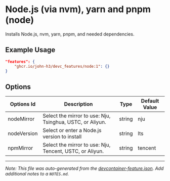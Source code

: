 
# Node.js (via nvm), yarn and pnpm (node)

Installs Node.js, nvm, yarn, pnpm, and needed dependencies.

## Example Usage

```json
"features": {
    "ghcr.io/john-h3/devc_features/node:1": {}
}
```

## Options

| Options Id | Description | Type | Default Value |
|-----|-----|-----|-----|
| nodeMirror | Select the mirror to use: Nju, Tsinghua, USTC, or Aliyun. | string | nju |
| nodeVersion | Select or enter a Node.js version to install | string | lts |
| npmMirror | Select the mirror to use: Nju, Tencent, USTC, or Aliyun. | string | tencent |



---

_Note: This file was auto-generated from the [devcontainer-feature.json](https://github.com/john-h3/devc_features/blob/main/src/node/devcontainer-feature.json).  Add additional notes to a `NOTES.md`._
